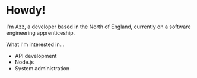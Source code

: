 # Howdy!
I'm Azz, a developer based in the North of England, currently on a software engineering apprenticeship.

What I'm interested in...
- API development
- Node.js
- System administration
